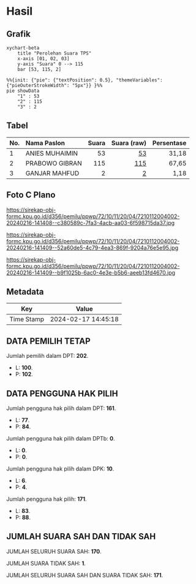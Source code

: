 # Hasil

## Grafik

```mermaid
xychart-beta
    title "Perolehan Suara TPS"
    x-axis [01, 02, 03]
    y-axis "Suara" 0 --> 115
    bar [53, 115, 2]
```

```mermaid
%%{init: {"pie": {"textPosition": 0.5}, "themeVariables": {"pieOuterStrokeWidth": "5px"}} }%%
pie showData
    "1" : 53
    "2" : 115
    "3" : 2
```

## Tabel

| No. | Nama Paslon    | Suara | Suara (raw) | Persentase |
|:--- |:-------------- | -----:| -----------:| ----------:|
| 1   | ANIES MUHAIMIN | 53    | [53][p-1]   | 31,18      |
| 2   | PRABOWO GIBRAN | 115   | [115][p-2]  | 67,65      |
| 3   | GANJAR MAHFUD  | 2     | [2][p-3]    | 1,18       |


[p-1]: https://github.com/gigit-pemilu/pemilu-2024-72-sulawesi-tengah/blob/main/pilpres/hitung-suara/sub/72-sulawesi-tengah/sub/10-sigi/sub/11-dolo-barat/sub/2004-kaleke/sub/002-tps/sub/paslon-1.txt
[p-2]: https://github.com/gigit-pemilu/pemilu-2024-72-sulawesi-tengah/blob/main/pilpres/hitung-suara/sub/72-sulawesi-tengah/sub/10-sigi/sub/11-dolo-barat/sub/2004-kaleke/sub/002-tps/sub/paslon-2.txt
[p-3]: https://github.com/gigit-pemilu/pemilu-2024-72-sulawesi-tengah/blob/main/pilpres/hitung-suara/sub/72-sulawesi-tengah/sub/10-sigi/sub/11-dolo-barat/sub/2004-kaleke/sub/002-tps/sub/paslon-3.txt

## Foto C Plano

https://sirekap-obj-formc.kpu.go.id/d356/pemilu/ppwp/72/10/11/20/04/7210112004002-20240216-141408--c380589c-7fa3-4acb-aa03-6f598715da37.jpg

https://sirekap-obj-formc.kpu.go.id/d356/pemilu/ppwp/72/10/11/20/04/7210112004002-20240216-141409--52a60de5-4c79-4ea3-869f-9204a76e5e95.jpg

https://sirekap-obj-formc.kpu.go.id/d356/pemilu/ppwp/72/10/11/20/04/7210112004002-20240216-141409--b9f1025b-6ac0-4e3e-b5b6-aeeb13fd4670.jpg


## Metadata

| Key        | Value               |
| ---------- | ------------------- |
| Time Stamp | 2024-02-17 14:45:18 |


## DATA PEMILIH TETAP

Jumlah pemilih dalam DPT: **202**.
 * L: **100**.
 * P: **102**.

## DATA PENGGUNA HAK PILIH

Jumlah pengguna hak pilih dalam DPT: **161**.
 * L: **77**.
 * P: **84**.

Jumlah pengguna hak pilih dalam DPTb: **0**.
 * L: **0**.
 * P: **0**.

Jumlah pengguna hak pilih dalam DPK: **10**.
 * L: **6**.
 * P: **4**.

Jumlah pengguna hak pilih: **171**.
 * L: **83**.
 * P: **88**.

## JUMLAH SUARA SAH DAN TIDAK SAH

JUMLAH SELURUH SUARA SAH: **170**.

JUMLAH SUARA TIDAK SAH: **1**.

JUMLAH SELURUH SUARA SAH DAN SUARA TIDAK SAH: **171**.


